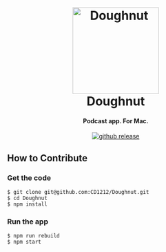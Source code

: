 <h1 align="center">
  <img src="https://github.com/CD1212/Doughnut/raw/master/src/assets/icon.png" alt="Doughnut" width="200">
  <br>
  Doughnut
  <br>
</h1>

<h4 align="center">Podcast app. For Mac.</h4>

<p align="center">
  <a href="https://github.com/CD1212/Doughnut/releases"><img src="https://img.shields.io/github/release/cd1212/doughnut.svg" alt="github release"></a>
</p>

## How to Contribute

### Get the code
```
$ git clone git@github.com:CD1212/Doughnut.git
$ cd Doughnut
$ npm install
```

### Run the app
```
$ npm run rebuild
$ npm start
```